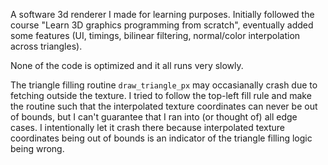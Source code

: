 A software 3d renderer I made for learning purposes. Initially followed the course "Learn 3D graphics programming from scratch", eventually added some features (UI, timings, bilinear filtering, normal/color interpolation across triangles).

None of the code is optimized and it all runs very slowly.

The triangle filling routine `draw_triangle_px` may occasianally crash due to fetching outside the texture. I tried to follow the top-left fill rule and make the routine such that the interpolated texture coordinates can never be out of bounds, but I can't guarantee that I ran into (or thought of) all edge cases. I intentionally let it crash there because interpolated texture coordinates being out of bounds is an indicator of the triangle filling logic being wrong.

